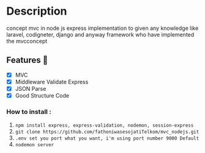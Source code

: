 # Description
concept mvc in node js express implementation to given any knowledge like laravel, codigneter, django and anyway framework who have implemented the mvcconcept

## Features 🚀 

- [x] MVC
- [x] Middleware Validate Express
- [x] JSON Parse
- [x] Good Structure Code

### How to install :

1. `npm install express, express-validation, nodemon, session-express`
2. `git clone https://github.com/fathoniwasesojatiTelkom/mvc_nodejs.git`
3. `.env set you port what you want, i'm using port number 9000 Default`
4. `nodemon server`
